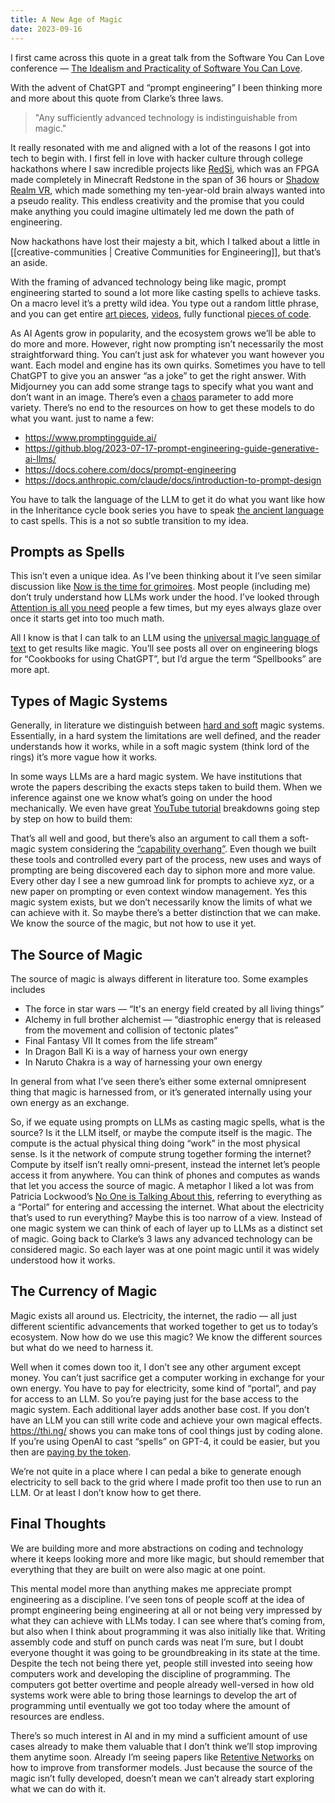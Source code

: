 ```yaml
--- 
title: A New Age of Magic
date: 2023-09-16
---
```


I first came across this quote in a great talk from the Software You Can Love
conference — [The Idealism and Practicality of Software You Can Love](https://www.youtube.com/watch?v=aYtAdWASGzg&t=9s).

With the advent of ChatGPT and “prompt engineering” I been thinking more and
more about this quote from Clarke’s three laws. 

> "Any sufficiently advanced technology is indistinguishable from magic."

It really resonated with me and aligned with a lot of the reasons I got into
tech to begin with. I first fell in love with hacker culture through college
hackathons where I saw incredible projects like [RedSi](https://devpost.com/software/redsi),
which was an FPGA made completely in Minecraft Redstone in the span of 36 hours or 
[Shadow Realm VR](https://news.mlh.io/shadowrealmvr-12-15-2015), which made something my ten-year-old 
brain always wanted into a pseudo reality. This endless creativity and
the promise that you could make anything you could imagine ultimately led me
down the path of engineering.

Now hackathons have lost their majesty a bit, which I talked about a little in
[[creative-communities | Creative Communities for Engineering]], but that’s an
aside. 

With the framing of advanced technology being like magic, prompt engineering
started to sound a lot more like casting spells to achieve tasks. On a macro
level it’s a pretty wild idea. You type out a random little phrase, and you can
get entire [art pieces](https://www.midjourney.com/home/?callbackUrl=/app/),
[videos](https://kaiber.ai/product), fully functional [pieces of code](https://github.com/geekan/MetaGPT). 

As AI Agents grow in popularity, and the ecosystem grows we’ll be able to do more
and more. However, right now prompting isn’t necessarily the most
straightforward thing. You can’t just ask for whatever you want however you
want. Each model and engine has its own quirks. Sometimes you have to tell
ChatGPT to give you an answer “as a joke” to get the right answer. With
Midjourney you can add some strange tags to specify what you want and don’t want
in an image. There’s even a [chaos](https://docs.midjourney.com/docs/chaos)
parameter to add more variety. There’s no end to the resources on how to get
these models to do what you want. just to name a few:

- https://www.promptingguide.ai/
- https://github.blog/2023-07-17-prompt-engineering-guide-generative-ai-llms/
- https://docs.cohere.com/docs/prompt-engineering
- https://docs.anthropic.com/claude/docs/introduction-to-prompt-design

You have to talk the language of the LLM to get it do what you want like how in
the Inheritance cycle book series you have to speak [the ancient language](https://inheritance.fandom.com/wiki/Ancient_Language) to cast spells.
This is a not so subtle transition to my idea. 

## Prompts as Spells

This isn’t even a unique idea. As I’ve been thinking about it I’ve seen
similar discussion like [Now is the time for grimoires](https://www.oneusefulthing.org/p/now-is-the-time-for-grimoires).
Most people (including me) don’t truly understand how LLMs work under the hood. I’ve
looked through [Attention is all you need](https://arxiv.org/pdf/1706.03762.pdf) people a few times, but my eyes
always glaze over once it starts get into too much math. 

All I know is that I can talk to an LLM using the [universal magic language of text](https://scale.com/blog/text-universal-interface) to get results like
magic. You’ll see posts all over on engineering blogs for “Cookbooks for using
ChatGPT”, but I’d argue the term “Spellbooks” are more apt. 

## Types of Magic Systems

Generally, in literature we distinguish between [hard and soft](https://habitwriting.com/hard-magic-vs-soft-magic/) magic systems.
Essentially, in a hard system the limitations are well defined, and the reader
understands how it works, while in a soft magic system (think lord of the rings)
it’s more vague how it works.

In some ways LLMs are a hard magic system. We have institutions that wrote the
papers describing the exacts steps taken to build them. When we inference
against one we know what’s going on under the hood mechanically. We even have
great [YouTube tutorial](https://www.youtube.com/watch?v=kCc8FmEb1nY) breakdowns
going step by step on how to build them: 

That’s all well and good, but there’s also an argument to call them a
soft-magic system considering the [“capability overhang”](https://www.lesswrong.com/posts/N6vZEnCn6A95Xn39p/are-we-in-an-ai-overhang).
Even though we built these tools and controlled every part of the process, new
uses and ways of prompting are being discovered each day to siphon more and more
value. Every other day I see a new gumroad link for prompts to achieve xyz, or a
new paper on prompting or even context window management. Yes this magic system
exists, but we don’t necessarily know the limits of what we can achieve with it.
So maybe there’s a better distinction that we can make. We know the source of
the magic, but not how to use it yet. 

## The Source of Magic

The source of magic is always different in literature too. Some examples
includes

- The force in star wars — “It's an energy field created by all living things”
- Alchemy in full brother alchemist — “diastrophic energy that is released from
  the movement and collision of tectonic plates”
- Final Fantasy VII It comes from the life stream”
- In Dragon Ball Ki is a way of harness your own energy
- In Naruto Chakra is a way of harnessing your own energy

In general from what I’ve seen there’s either some external omnipresent thing
that magic is harnessed from, or it’s generated internally using your own energy
as an exchange. 

So, if we equate using prompts on LLMs as casting magic spells, what is the
source? Is it the LLM itself, or maybe the compute itself is the magic. The
compute is the actual physical thing doing “work” in the most physical sense. Is
it the network of compute strung together forming the internet? Compute by
itself isn’t really omni-present, instead the internet let’s people access it
from anywhere. You can think of phones and computes as wands that let you access
the source of magic. A metaphor I liked a lot was from Patricia Lockwood’s [No One is Talking About this](https://www.amazon.com/No-One-Talking-About-This/dp/0593189582), referring
to everything as a “Portal” for entering and accessing the internet. What about
the electricity that’s used to run everything? Maybe this is too narrow of a
view. Instead of one magic system we can think of each of layer up to LLMs as a
distinct set of magic. Going back to Clarke’s 3 laws any advanced technology can
be considered magic. So each layer was at one point magic until it was widely
understood how it works. 

## The Currency of Magic

Magic exists all around us. Electricity, the internet, the radio — all just
different scientific advancements that worked together to get us to today’s
ecosystem. Now how do we use this magic? We know the different sources but what
do we need to harness it. 

Well when it comes down too it, I don’t see any other argument except money. You
can’t just sacrifice get a computer working in exchange for your own energy. You
have to pay for electricity, some kind of “portal”, and pay for access to an
LLM. So you’re paying just for the base access to the magic system. Each
additional layer adds another base cost. If you don’t have an LLM you can still
write code and achieve your own magical effects. https://thi.ng/ shows you can
make tons of cool things just by coding alone. If you’re using OpenAI to cast
“spells” on GPT-4, it could be easier, but you then are [paying by the token](https://openai.com/pricing).

We’re not quite in a place where I can pedal a bike to generate enough
electricity to sell back to the grid where I made profit too then use to run an
LLM. Or at least I don’t know how to get there.

## Final Thoughts

We are building more and more abstractions on coding and technology where it
keeps looking more and more like magic, but should remember that everything that
they are built on were also magic at one point. 

This mental model more than anything makes me appreciate prompt engineering as a
discipline. I’ve seen tons of people scoff at the idea of prompt engineering
being engineering at all or not being very impressed by what they can achieve
with LLMs today. I can see where that’s coming from, but also when I think about
programming it was also initially like that. Writing assembly code and stuff on
punch cards was neat I’m sure, but I doubt everyone thought it was going to be
groundbreaking in its state at the time. Despite the tech not being there yet,
people still invested into seeing how computers work and developing the
discipline of programming. The computers got better overtime and people already
well-versed in how old systems work were able to bring those learnings to
develop the art of programming until eventually we got too today where the
amount of resources are endless. 

There’s so much interest in AI and in my mind a sufficient amount of use cases
already to make them valuable that I don’t think we’ll stop improving them
anytime soon. Already I’m seeing papers like [Retentive Networks](https://arxiv.org/abs/2307.08621) on
how to improve from transformer models. Just because the source of the magic
isn’t fully developed, doesn’t mean we can’t already start exploring what we can
do with it.

